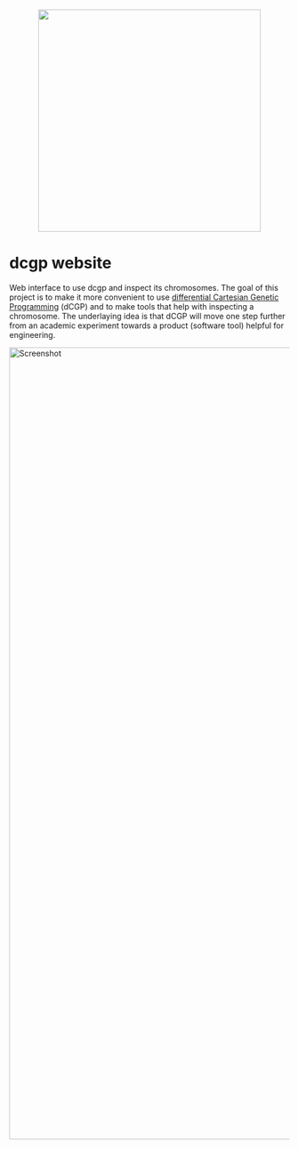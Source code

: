 <h3 align="center">
  <img src="https://user-images.githubusercontent.com/26207957/53115725-3898d100-3547-11e9-8b6f-2666d16ef559.png" width="400px" />
</h3>

# dcgp website
Web interface to use dcgp and inspect its chromosomes. The goal of this project is to make it more convenient to use [differential Cartesian Genetic Programming](https://github.com/darioizzo/dcgp) (dCGP) and to make tools that help with inspecting a chromosome. The underlaying idea is that dCGP will move one step further from an academic experiment towards a product (software tool) helpful for engineering.

<img width="1425" alt="Screenshot" src="https://user-images.githubusercontent.com/26207957/55515211-4e330780-566a-11e9-87bb-66d04b7b732a.png">
